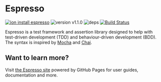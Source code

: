 # Espresso
[![ion install espresso](https://img.shields.io/badge/ion%20install-espresso-blue.svg)](https://github.com/IodineLang/Ion)
![version v1.1.0](https://img.shields.io/badge/version-v1.0.0--rc.2-blue.svg)
![deps](https://img.shields.io/badge/dependencies-none-green.svg)
[![Build Status](https://travis-ci.org/IodineLang/espresso.svg?branch=master)](https://travis-ci.org/IodineLang/espresso)

Espresso is a test framework and assertion library designed to help with test-driven development (TDD) and behaviour-driven development (BDD). The syntax is inspired by [Mocha](https://mochajs.org/) and [Chai](http://chaijs.com/).

## Want to learn more?
Visit [the Espresso site](https://iodinelang.github.io/espresso) powered by GitHub Pages for user guides, documentation and 
more.

